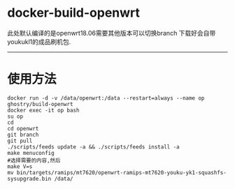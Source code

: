 # docker-build-openwrt

此处默认编译的是openwrt18.06需要其他版本可以切换branch
下载好会自带youkukl1的成品刷机包.

---
# 使用方法
```
docker run -d -v /data/openwrt:/data --restart=always --name op ghostry/build-openwrt
docker exec -it op bash
su op
cd
cd openwrt
git branch
git pull
./scripts/feeds update -a && ./scripts/feeds install -a
make menuconfig
#选择需要的内容,然后
make V=s
mv bin/targets/ramips/mt7620/openwrt-ramips-mt7620-youku-yk1-squashfs-sysupgrade.bin /data/
```
